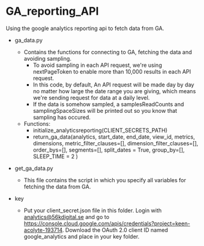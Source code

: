 # GA_reporting_API
Using the google analytics reporting api to fetch data from GA. 

* ga_data.py
  - Contains the functions for connecting to GA, fetching the data and avoiding sampling.
    - To avoid sampling in each API request, we're using nextPageToken to enable more than 10,000 results in each API request.
    - In this code, by default, An API request will be made day by day no matter how large the date range you are giving, which means we're sending request for data at a daily level.
    - If the data is somehow sampled, a samplesReadCounts and samplingSpaceSizes will be printed out so you know that sampling has occured.
  - Functions:
    - initialize_analyticsreporting(CLIENT_SECRETS_PATH)
    - return_ga_data(analytics,
                       start_date,
                       end_date,
                       view_id,
                       metrics,
                       dimensions,
                       metric_filter_clauses=[],
                       dimension_filter_clauses=[],
                       order_bys=[],
                       segments=[],
                       split_dates = True,
                       group_by=[],
                       SLEEP_TIME = 2
                      )

* get_ga_data.py
  - This file contains the script in which you specify all variables for fetching the data from GA.
* key
  - Put your client_secret.json file in this folder. Login with analytics@56kdigital.se and go to https://console.cloud.google.com/apis/credentials?project=keen-acolyte-193714. Download the OAuth 2.0 client ID named google_analytics and place in your key folder.
